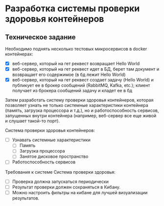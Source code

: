 # Разработка системы проверки здоровья контейнеров
## Техническое задание 
Необходимо поднять несколько тестовых микросервисов в docker контейнерах: 
- [x] веб-сервер, который на гет реквест возвращает Hello World 
- [x] веб-сервер, который на гет реквест идет в БД, берет там документ и возвращает его содержимое (в бд лежит Hello World)
- [x] веб-сервер, который на гет реквест создает задачу (Hello World) и публикует ее в брокер сообщений (RabbitMQ, Kafka, etc.); клиент получает из брокера сообщений задачу и кладет ее в бд

Затем разработать систему проверки здоровья контейнеров, которая позволяет узнать не только системные характеристики контейнера (память, загрузка процессора и т.д.), но и работоспособность сервисов, запущенных внутри контейнера (например, веб-сервер все еще живой и слушает такой-то порт).

Система проверки здоровья контейнеров:
- [ ] Узнавать системные характеристики
  - [ ] Память
  - [ ] Загрузка процессора
  - [ ] Занятое дисковое пространство
- [ ] Работоспособность сервисов

Требования к системе Система проверки здоровья:
- [ ] Проверка должна запускаться периодически
- [ ] Результат проверки должен сохраняться в Кибану.
- [ ] Можно настроить фильтры на кибане для лучшей визуализации результатов.
